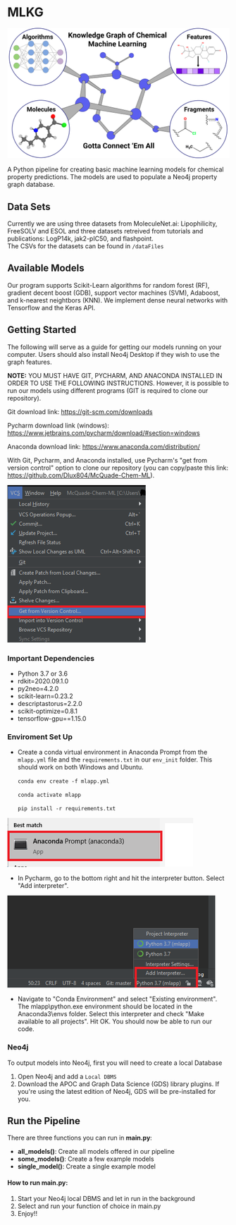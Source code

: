 # MLKG

![Alt text](graphics/mlkg_landing_fig.png)

A Python pipeline for creating basic machine learning models for chemical property predictions.
The models are used to populate a Neo4j property graph database.  
## Data Sets
Currently we are using three datasets from MoleculeNet.ai: Lipophilicity, FreeSOLV and ESOL
 and three datasets retreived from tutorials and publications: LogP14k, jak2-pIC50, and flashpoint.  
 The CSVs for the datasets can be found in `/dataFiles`

## Available Models
Our program supports Scikit-Learn algorithms for random forest (RF), gradient decent boost (GDB),
 support vector machines (SVM), Adaboost, and k-nearest neightbors (KNN).   We implement dense neural networks
 with Tensorflow and the Keras API.

## Getting Started
The following will serve as a guide for getting our models running on your computer. Users should also install
Neo4j Desktop if they wish to use the graph features. 

**NOTE:** YOU MUST HAVE GIT, PYCHARM, AND ANACONDA INSTALLED IN ORDER TO USE THE FOLLOWING INSTRUCTIONS. However, it is possible to run our models using different programs (GIT is required to clone our repository).

Git download link: https://git-scm.com/downloads

Pycharm download link (windows): https://www.jetbrains.com/pycharm/download/#section=windows

Anaconda download link: https://www.anaconda.com/distribution/

 With Git, Pycharm, and Anaconda installed, use Pycharm's "get from version control" option to clone our repository (you can copy/paste this link: https://github.com/Dlux804/McQuade-Chem-ML).

 ![Alt text](graphics/Getting-set-up-picture.png)

### Important Dependencies
- Python 3.7 or 3.6
- rdkit=2020.09.1.0
- py2neo=4.2.0
- scikit-learn=0.23.2
- descriptastorus=2.2.0
- scikit-optimize=0.8.1
- tensorflow-gpu==1.15.0



 ### Enviroment Set Up

- Create a conda virtual environment in  Anaconda Prompt from the `mlapp.yml` file and the `requirements.txt` in our `env_init` folder. This
should work on both Windows and Ubuntu.

    ```conda env create -f mlapp.yml```
    
    ```conda activate mlapp```
    
    ```pip install -r requirements.txt```
 
 ![Alt text](graphics/Dependecies-step-1-picture2.png)
 
 
 - In Pycharm, go to the bottom right and hit the interpreter button. Select "Add interpreter".
 
 
 ![Alt text](graphics/Dependecies-step-2-picture.png)
 
- Navigate to "Conda Environment" and select "Existing environment". 
The mlapp\python.exe environment should be located in the Anaconda3\envs folder. Select this interpreter and check "Make available to all projects". Hit OK. You should now be able to run our code.
   
### Neo4j
To output models into Neo4j, first you will need to create a local Database
 1. Open Neo4j and add a `Local DBMS`
 2. Download the APOC and Graph Data Science (GDS) library plugins. If you're using the latest edition of Neo4j, GDS will be pre-installed for you.
 
## Run the Pipeline

There are three functions you can run in **main.py**:
- **all_models()**: Create all models offered in our pipeline
- **some_models()**: Create a few example models 
- **single_model()**: Create a single example model


#### How to run **main.py**:
1. Start your Neo4j local DBMS and let in run in the background
2. Select and run your function of choice in main.py
3. Enjoy!! 